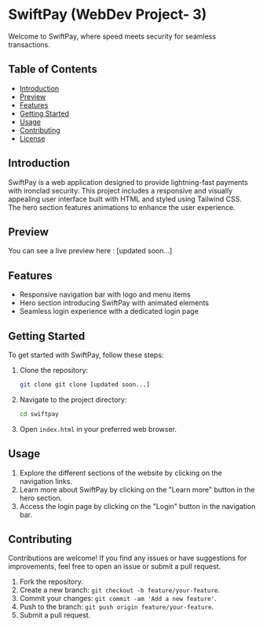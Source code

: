 # SwiftPay (WebDev Project- 3)

Welcome to SwiftPay, where speed meets security for seamless transactions.

## Table of Contents

- [Introduction](#introduction)
- [Preview](#preview)
- [Features](#features)
- [Getting Started](#getting-started)
- [Usage](#usage)
- [Contributing](#contributing)
- [License](#license)

## Introduction

SwiftPay is a web application designed to provide lightning-fast payments with ironclad security. This project includes a responsive and visually appealing user interface built with HTML and styled using Tailwind CSS. The hero section features animations to enhance the user experience.

## Preview
You can see a live preview here : [updated soon...]

## Features

- Responsive navigation bar with logo and menu items
- Hero section introducing SwiftPay with animated elements
- Seamless login experience with a dedicated login page

## Getting Started

To get started with SwiftPay, follow these steps:

1. Clone the repository: 
    ```bash
    git clone git clone [updated soon...]
2. Navigate to the project directory: 
    ```bash
    cd swiftpay
3. Open `index.html` in your preferred web browser.

## Usage

1. Explore the different sections of the website by clicking on the navigation links.
2. Learn more about SwiftPay by clicking on the "Learn more" button in the hero section.
3. Access the login page by clicking on the "Login" button in the navigation bar.

## Contributing

Contributions are welcome! If you find any issues or have suggestions for improvements, feel free to open an issue or submit a pull request.

1. Fork the repository.
2. Create a new branch: `git checkout -b feature/your-feature`.
3. Commit your changes: `git commit -am 'Add a new feature'`.
4. Push to the branch: `git push origin feature/your-feature`.
5. Submit a pull request.
